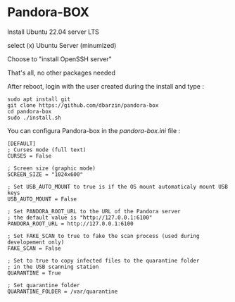 Pandora-BOX
============

Install Ubuntu 22.04 server LTS

select (x) Ubuntu Server (minumized)

Choose to "install OpenSSH server"

That's all, no other packages needed

After reboot, login with the user created during the install and type :

    sudo apt install git
    git clone https://github.com/dbarzin/pandora-box
    cd pandora-box
    sudo ./install.sh

You can configura Pandora-box in the _pandora-box.ini_ file :

    [DEFAULT]
    ; Curses mode (full text)
    CURSES = False 

    ; Screen size (graphic mode)
    SCREEN_SIZE = "1024x600"

    ; Set USB_AUTO_MOUNT to true is if the OS mount automaticaly mount USB keys
    USB_AUTO_MOUNT = False 

    ; Set PANDORA_ROOT_URL to the URL of the Pandora server
    ; the default value is "http://127.0.0.1:6100"
    PANDORA_ROOT_URL = http://127.0.0.1:6100

    ; Set FAKE_SCAN to true to fake the scan process (used during developement only)
    FAKE_SCAN = False 

    ; Set to true to copy infected files to the quarantine folder 
    ; in the USB scanning station
    QUARANTINE = True

    ; Set quarantine folder
    QUARANTINE_FOLDER = /var/quarantine

